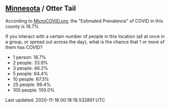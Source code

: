 
## [Minnesota](/united-states/minnesota) / Otter Tail

According to [MicroCOVID.org](http://microcovid.org),
the "Estimated Prevalence" of COVID in this county is 18.7%

If you interact with a certain number of people in this location
(all at once in a group, or spread out across the day), what is the chance that
1 or more of them has COVID?

- 1 person: 18.7%
- 2 people: 33.9%
- 3 people: 46.2%
- 5 people: 64.4%
- 10 people: 87.3%
- 25 people: 99.4%
- 100 people: 100.0%

Last updated: 2020-11-18 00:18:18.532891 UTC
